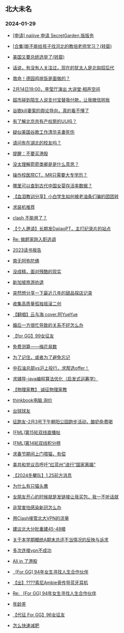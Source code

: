 ## 北大未名 
### 2024-01-29

+ [[申请] naiiive 申请 SecretGarden 版版务](https://bbs.pku.edu.cn/v2/post-read.php?bid=751&threadid=18743620)

+ [[合集]能不能给孩子找河北的教培老师学习？(转载)](https://bbs.pku.edu.cn/v2/post-read.php?bid=1&threadid=18743852)

+ [美国又要总统选举了(转载)](https://bbs.pku.edu.cn/v2/post-read.php?bid=1&threadid=18743654)

+ [话说，有没有人关注过，现在的犹太人是北匈奴后代](https://bbs.pku.edu.cn/v2/post-read.php?bid=155&threadid=18737226)

+ [救命！德园鸡排饭是面做的？](https://bbs.pku.edu.cn/v2/post-read.php?bid=138&threadid=18743663)

+ [2月14日19:00，李莹厅演出 大讲堂·相声空间](https://bbs.pku.edu.cn/v2/post-read.php?bid=222&threadid=18744021)

+ [超市碰到陌生人说支付宝替我付款，让我微信转账](https://bbs.pku.edu.cn/v2/post-read.php?bid=1431&threadid=18743995)

+ [谷歌kill妻案的舆论导向，真的看不懂了](https://bbs.pku.edu.cn/v2/post-read.php?bid=104&threadid=18743791)

+ [有了解北京共有产权房的UU吗？](https://bbs.pku.edu.cn/v2/post-read.php?bid=468&threadid=18743641)

+ [疑似美国谷歌工作清华夫妻死伤](https://bbs.pku.edu.cn/v2/post-read.php?bid=104&threadid=18741336)

+ [请问有在湖北的校友吗？](https://bbs.pku.edu.cn/v2/post-read.php?bid=450&threadid=18672192)

+ [提醒：不要买港股](https://bbs.pku.edu.cn/v2/post-read.php?bid=249&threadid=18743772)

+ [没太理解菀菀类卿是是什么意思？](https://bbs.pku.edu.cn/v2/post-read.php?bid=606&threadid=18743944)

+ [操作校医院CT、MR只需要大专学历？](https://bbs.pku.edu.cn/v2/post-read.php?bid=244&threadid=18743438)

+ [哪里可以查到古代中国女婴存活率数据？](https://bbs.pku.edu.cn/v2/post-read.php?bid=606&threadid=18743632)

+ [【血泪教训分享】小白学生如何被老油条们骗的团团转](https://bbs.pku.edu.cn/v2/post-read.php?bid=1361&threadid=18742966)

+ [求装机推荐](https://bbs.pku.edu.cn/v2/post-read.php?bid=1361&threadid=18743691)

+ [clash 不能用了？](https://bbs.pku.edu.cn/v2/post-read.php?bid=209&threadid=18733420)

+ [【个人邀请】长期发DajiaoPT，主打纪录片的站点](https://bbs.pku.edu.cn/v2/post-read.php?bid=209&threadid=18629063)

+ [Re: 做题家刚入职选调](https://bbs.pku.edu.cn/v2/post-read.php?bid=53&threadid=18743625)

+ [2023读书报告](https://bbs.pku.edu.cn/v2/post-read.php?bid=53&threadid=18734220)

+ [南无阿弥陀佛](https://bbs.pku.edu.cn/v2/post-read.php?bid=10&threadid=18732014)

+ [没成精，面对残酷的现实](https://bbs.pku.edu.cn/v2/post-read.php?bid=10&threadid=18743231)

+ [新加坡旅游劝退](https://bbs.pku.edu.cn/v2/post-read.php?bid=94&threadid=18743184)

+ [突然想分享一下最近几年的甜品探店记录](https://bbs.pku.edu.cn/v2/post-read.php?bid=90&threadid=18136671)

+ [收集高质量孤独摇滚二创](https://bbs.pku.edu.cn/v2/post-read.php?bid=108&threadid=18436377)

+ [【翻唱】云与海 cover.阿YueYue](https://bbs.pku.edu.cn/v2/post-read.php?bid=79&threadid=18741758)

+ [婚后一方很忙导致的关系不好怎么办](https://bbs.pku.edu.cn/v2/post-read.php?bid=36&threadid=18743963)

+ [【for GG】99女征友](https://bbs.pku.edu.cn/v2/post-read.php?bid=167&threadid=18743712)

+ [免费测算——梅花易数](https://bbs.pku.edu.cn/v2/post-read.php?bid=103&threadid=18665661)

+ [为了记住，或者为了避免忘记](https://bbs.pku.edu.cn/v2/post-read.php?bid=361&threadid=18731454)

+ [中石油总部vs沪上投行，求帮选offer！](https://bbs.pku.edu.cn/v2/post-read.php?bid=99&threadid=18743792)

+ [求辅导-java编程算法优化（启发式运筹学）](https://bbs.pku.edu.cn/v2/post-read.php?bid=419&threadid=18743713)

+ [【物理家教】 诚征物理家教](https://bbs.pku.edu.cn/v2/post-read.php?bid=419&threadid=18743895)

+ [thinkbook电脑 询价](https://bbs.pku.edu.cn/v2/post-read.php?bid=71&threadid=18743882)

+ [台球球友](https://bbs.pku.edu.cn/v2/post-read.php?bid=199&threadid=18743655)

+ [征跑友-2月3号下午朝阳公园跑步活动，酸奶免费喝](https://bbs.pku.edu.cn/v2/post-read.php?bid=861&threadid=18743148)

+ [[FML]第15轮双线直播帖](https://bbs.pku.edu.cn/v2/post-read.php?bid=519&threadid=18743607)

+ [[FML]第14轮双线积分榜](https://bbs.pku.edu.cn/v2/post-read.php?bid=519&threadid=18743606)

+ [求春节期间上门喂猫，有偿](https://bbs.pku.edu.cn/v2/post-read.php?bid=783&threadid=18743721)

+ [美共和党议员呼吁“红蓝州”进行“国家离婚”](https://bbs.pku.edu.cn/v2/post-read.php?bid=1217&threadid=18743972)

+ [【2024冬攀队】1.25前方消息](https://bbs.pku.edu.cn/v2/post-read.php?bid=224&threadid=18743977)

+ [为什么有只猫头鹰](https://bbs.pku.edu.cn/v2/post-read.php?bid=224&threadid=18733467)

+ [女朋友开心的时候就是发链接让我买包，我一不听话就](https://bbs.pku.edu.cn/v2/post-read.php?bid=690&threadid=18743821)

+ [非常害怕感染新冠怎么办](https://bbs.pku.edu.cn/v2/post-read.php?bid=690&threadid=18743866)

+ [用Clash接管北大VPN的流量](https://bbs.pku.edu.cn/v2/post-read.php?bid=668&threadid=18595480)

+ [建议北大分批重建45-48楼](https://bbs.pku.edu.cn/v2/post-read.php?bid=438&threadid=18743839)

+ [关于本学期概统A期末总评不当情况的反映与诉求](https://bbs.pku.edu.cn/v2/post-read.php?bid=438&threadid=18737942)

+ [多次连接vpn不成功](https://bbs.pku.edu.cn/v2/post-read.php?bid=668&threadid=18743945)

+ [All in 了港股](https://bbs.pku.edu.cn/v2/post-read.php?bid=249&threadid=18743536)

+ [  [For GG] 94年女生寻找人生合作伙伴](https://bbs.pku.edu.cn/v2/post-read.php?bid=167&threadid=18744091)

+ [【出】????️索尼Ambie骨传导蓝牙耳机](https://bbs.pku.edu.cn/v2/post-read.php?bid=71&threadid=18671429)

+ [Re:   [For GG] 94年女生寻找人生合作伙伴](https://bbs.pku.edu.cn/v2/post-read.php?bid=167&threadid=18744091)

+ [年龄差](https://bbs.pku.edu.cn/v2/post-read.php?bid=52&threadid=18743324)

+ [【代征 For GG】96女征友](https://bbs.pku.edu.cn/v2/post-read.php?bid=167&threadid=18743990)

+ [怎么快速减肥](https://bbs.pku.edu.cn/v2/post-read.php?bid=244&threadid=18743474)

